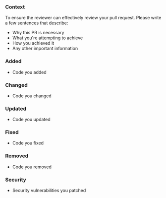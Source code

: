 ### Context
To ensure the reviewer can effectively review your pull request. Please write a few sentences that describe:
- Why this PR is necessary
- What you're attempting to achieve
- How you achieved it
- Any other important information

### Added
- Code you added

### Changed
- Code you changed

### Updated
- Code you updated

### Fixed
- Code you fixed

### Removed
- Code you removed

### Security
- Security vulnerabilities you patched
